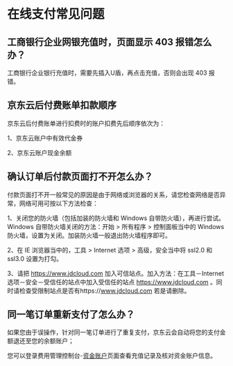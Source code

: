 # 在线支付常见问题
## 工商银行企业网银充值时，页面显示 403 报错怎么办？
工商银行企业银行充值时，需要先插入U盾，再点击充值，否则会出现 403 报错。

## 京东云后付费账单扣款顺序
京东云后付费账单进行扣费时的账户扣费先后顺序依次为：

1、京东云账户中有效代金券

2、京东云账户现金余额

## 确认订单后付款页面打不开怎么办？
付款页面打不开一般常见的原因是由于网络或浏览器的关系，请您检查网络是否异常，网络可用可按以下方法检查：

1、关闭您的防火墙（包括加装的防火墙和 Windows 自带防火墙），再进行尝试。Windows 自带防火墙关闭的方法：开始 > 所有程序 > 控制面板当中的 Windows 防火墙，设置为关闭。加装防火墙一般退出防火墙程序即可。

2、在 IE 浏览器当中的，工具 > Internet 选项 > 高级，安全当中将 ssl2.0 和 ssl3.0 设置为打勾。

3、请把 https://www.jdcloud.com 加入可信站点。加入方法：在工具－Internet 选项－安全－受信任的站点中加入受信任的站点 https://www.jdcloud.com 。同时请检查受限制站点是否有https://www.jdcloud.com 若是请删除。


## 同一笔订单重新支付了怎么办？
如果您由于误操作，针对同一笔订单进行了重复支付，京东云会自动将您的支付金额退还至您的余额账户；

您可以登录费用管理控制台-[资金账户](https://uc.jdcloud.com/cost/capital/capital-overview)页面查看充值记录及核对资金账户信息。

